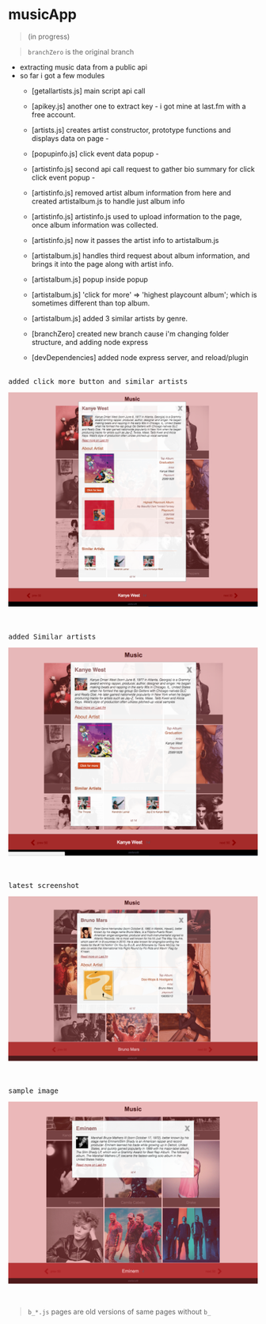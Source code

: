 # musicApp
> (in progress)

> `branchZero` is the original branch

- extracting music data from a public api
- so far i got a few modules 
    + [getallartists.js] main script api call
    + [apikey.js] another one to extract key -  i got mine at last.fm with a free account.
    + [artists.js] creates artist constructor, prototype functions and displays data on page -
    + [popupinfo.js] click event data popup -
    + [artistinfo.js] second api call request to gather bio summary for click click event popup -
    + [artistinfo.js] removed artist album information from here and created artistalbum.js to handle just album info
    + [artistinfo.js] artistinfo.js used to upload information to the page, once album information was collected.
    + [artistinfo.js] now it passes the artist info to artistalbum.js
    + [artistalbum.js] handles third request about album information, and brings it into the page along with artist info.
    + [artistalbum.js] popup inside popup
    + [artistalbum.js] 'click for more' => 'highest playcount album'; which is sometimes different than top album.      
    + [artistalbum.js] added 3 similar artists by genre.
    
    + [branchZero]     created new branch cause i'm changing folder structure, and adding node express 
    + [devDependencies] added node express server, and reload/plugin
    
    



<br/>
<kbd>added click more button and similar artists</kbd>
<br />

![](public/images/plusClickmore.png)

<br/>



<br/>
<kbd>added Similar artists</kbd>
<br />

![](public/images/plusSimilar.png)

<br/>








<br/>
<kbd>latest screenshot</kbd>
<br />

![](public/images/verylatest.png)

<br/>


<br/>
<kbd>sample image</kbd>
<br />

![](public/images/latest1.png)

<br/>



> `b_*.js` pages are old versions of same pages without `b_`




